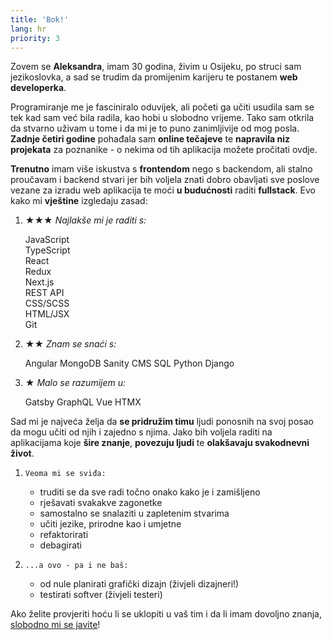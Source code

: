 ```yaml
---
title: 'Bok!'
lang: hr
priority: 3 
---
```

Zovem se **Aleksandra**, imam 30 godina, živim u Osijeku, po struci sam jezikoslovka, a sad se trudim da promijenim karijeru te postanem **web developerka**.

Programiranje me je fasciniralo oduvijek, ali početi ga učiti usudila sam se tek kad sam već bila radila, kao hobi u slobodno vrijeme. Tako sam otkrila da stvarno uživam u tome i da mi je to puno zanimljivije od mog posla. **Zadnje četiri godine** pohađala sam **online tečajeve** te **napravila niz projekata** za poznanike - o nekima od tih aplikacija možete pročitati ovdje. 

**Trenutno** imam više iskustva s **frontendom** nego s backendom, ali stalno proučavam i backend stvari jer bih voljela znati dobro obavljati sve poslove vezane za izradu web aplikacija te moći **u budućnosti** raditi **fullstack**. Evo kako mi **vještine** izgledaju zasad:

1. 
    **★★★** *Najlakše mi je raditi s:*
    <div class="circles">
    <div class="l">JavaScript</div>
    <div class="l">TypeScript</div>
    <div class="l">React</div>
    <div class="l">Redux</div>
    <div class="l">Next.js</div>
    <div class="l">REST API</div>
    <div class="l">CSS/SCSS</div>
    <div class="l">HTML/JSX</div>
    <div class="l">Git</div>
    </div>

1. 
    **★★** *Znam se snaći s:*
    <div class="circles">
    <span class="l">Angular</span>
    <span class="l">MongoDB</span>
    <span class="l">Sanity CMS</span>
    <span class="l">SQL</span>
    <span class="l">Python</span>
    <span class="l">Django</span>
    </div>

1. 
    **★** *Malo se razumijem u:*
    <div class="circles">
    <span class="l">Gatsby</span>
    <span class="l">GraphQL</span>
    <span class="l">Vue</span>
    <span class="l">HTMX</span>
    </div>

Sad mi je najveća želja da **se pridružim timu** ljudi ponosnih na svoj posao da mogu učiti od njih i zajedno s njima. Jako bih voljela raditi na aplikacijama koje **šire znanje**, **povezuju ljudi** te **olakšavaju svakodnevni život**. 

1. 
    `Veoma mi se sviđa:`
    - truditi se da sve radi točno onako kako je i zamišljeno
    - rješavati svakakve zagonetke
    - samostalno se snalaziti u zapletenim stvarima
    - učiti jezike, prirodne kao i umjetne
    - refaktorirati
    - debagirati

1. 
    `...a ovo - pa i ne baš:`
    - od nule planirati grafički dizajn (živjeli dizajneri!)
    - testirati softver (živjeli testeri)

Ako želite provjeriti hoću li se uklopiti u vaš tim i da li imam dovoljno znanja, [slobodno mi se javite](/#backToTop)!